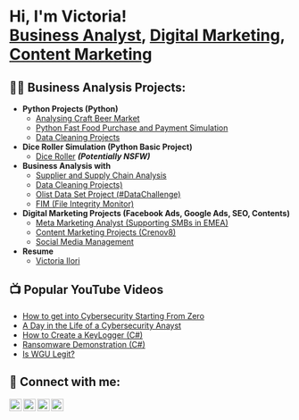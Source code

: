<h1>Hi, I'm Victoria! <br/><a href="https://github.com/VictoriaModupeIlori">Business Analyst</a>, <a href="https://www.linkedin.com/in/victoriailori/">Digital Marketing</a>, <a href="https://docs.google.com/document/d/1i20nSE5TtULnTvZ53nGIJ3VvrUvvGP6OPb_gzTXgxqw/edit?usp=sharing">Content Marketing</a></h1>

<h2>👨‍💻 Business Analysis Projects:</h2>

- <b>Python Projects (Python)</b>
  - [Analysing Craft Beer Market](https://github.com/joshmadakor1/Algorithms-Practice)
  - [Python Fast Food Purchase and Payment Simulation](https://github.com/joshmadakor1/Sentinel-Lab)
  - [Data Cleaning Projects](https://github.com/joshmadakor1/Jwipe.PowerShell)
- <b>Dice Roller Simulation (Python Basic Project)</b>
  - [Dice Roller](https://github.com/joshmadakor1/4chan-Image-Analysis-Middleware-C964) <b><i>(Potentially NSFW)</b></i>
- <b>Business Analysis with</b>
  - [Supplier and Supply Chain Analysis](https://github.com/joshmadakor1/Sentinel-Lab)
  - [Data Cleaning Projects)](https://github.com/joshmadakor1/Jwipe.PowerShell)
  - [Olist Data Set Project (#DataChallenge)](https://github.com/joshmadakor1/AD_PS)
  - [FIM (File Integrity Monitor)](https://github.com/joshmadakor1/PowerShell-Integrity-FIM)
- <b>Digital Marketing Projects (Facebook Ads, Google Ads, SEO, Contents)</b>
  - [Meta Marketing Analyst (Supporting SMBs in EMEA)](https://github.com/joshmadakor1/EncrypterPOC)
  - [Content Marketing Projects (Crenov8)](https://github.com/joshmadakor1/DecrypterPOC)
  - [Social Media Management](https://github.com/joshmadakor1/Key-Logger-With-Email)
- <b>Resume</b>
  - [Victoria Ilori]( https://docs.google.com/document/d/19g_iUf1pjwdzgWF8tI_lK1rMmtyIr44q/edit?usp=sharing&ouid=114857301470125427254&rtpof=true&sd=true)

<h2>📺 Popular YouTube Videos</h2>

- [How to get into Cybersecurity Starting From Zero](https://www.youtube.com/watch?v=a83ASGn_V_s)
- [A Day in the Life of a Cybersecurity Anayst](https://www.youtube.com/watch?v=uHy3oM7NnoU)
- [How to Create a KeyLogger (C#)](https://www.youtube.com/watch?v=N-L9hklSlNk)
- [Ransomware Demonstration (C#)](https://www.youtube.com/watch?v=OfvdQeh79s0)
- [Is WGU Legit?](https://www.youtube.com/watch?v=E2MwRWxDBkA)

<h2> 🤳 Connect with me:</h2>

[<img align="left" alt="JoshMadakor | YouTube" width="22px" src="https://cdn.jsdelivr.net/npm/simple-icons@v3/icons/youtube.svg" />][youtube]
[<img align="left" alt="JoshMadakor | Twitter" width="22px" src="https://cdn.jsdelivr.net/npm/simple-icons@v3/icons/twitter.svg" />][twitter]
[<img align="left" alt="JoshMadakor | LinkedIn" width="22px" src="https://cdn.jsdelivr.net/npm/simple-icons@v3/icons/linkedin.svg" />][linkedin]
[<img align="left" alt="JoshMadakor | Instagram" width="22px" src="https://cdn.jsdelivr.net/npm/simple-icons@v3/icons/instagram.svg" />][instagram]

[twitter]: https://twitter.com/movicxy
[youtube]: https://www.youtube.com/@ilorimodupe1973/
[instagram]: https://www.instagram.com/movicxy/
[linkedin]: https://www.linkedin.com/in/victoriailori/

<!--
**VictoriaModpeIlori/VictoriaModupeIlori** is a ✨ _special_ ✨ repository because its `README.md` (this file) appears on your GitHub profile.

Here are some ideas to get you started:

- 🔭 I’m currently working on ...
- 🌱 I’m currently learning ...
- 👯 I’m looking to collaborate on ...
- 🤔 I’m looking for help with ...
- 💬 Ask me about ...
- 📫 How to reach me: ...
- 😄 Pronouns: ...
- ⚡ Fun fact: ...
-->

